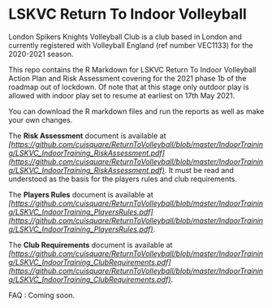 # LSKVC Return To Indoor Volleyball 

London Spikers Knights Volleyball Club is a club based in London and currently registered with Volleyball England (ref number VEC1133) for the 2020-2021 season. 

This repo contains the R Markdown for LSKVC Return To Indoor Volleyball Action Plan and Risk Assessment covering for the 2021 phase 1b of the roadmap out of lockdown. Of note that at this stage only outdoor play is allowed with indoor play set to resume at earliest on 17th May 2021. 

You can download the R markdown files and run the reports as well as make your own changes. 

The **Risk Assessment** document is available at *[https://github.com/cuisquare/ReturnToVolleyball/blob/master/IndoorTraining/LSKVC_IndoorTraining_RiskAssessment.pdf](https://github.com/cuisquare/ReturnToVolleyball/blob/master/IndoorTraining/LSKVC_IndoorTraining_RiskAssessment.pdf)*. It must be read and understood as the basis for the players rules and club requirements.

The **Players Rules** document is available at *[https://github.com/cuisquare/ReturnToVolleyball/blob/master/IndoorTraining/LSKVC_IndoorTraining_PlayersRules.pdf](https://github.com/cuisquare/ReturnToVolleyball/blob/master/IndoorTraining/LSKVC_IndoorTraining_PlayersRules.pdf)*.

The **Club Requirements** document is available at  *[https://github.com/cuisquare/ReturnToVolleyball/blob/master/IndoorTraining/LSKVC_IndoorTraining_ClubRequirements.pdf](https://github.com/cuisquare/ReturnToVolleyball/blob/master/IndoorTraining/LSKVC_IndoorTraining_ClubRequirements.pdf)*.

FAQ : Coming soon.

